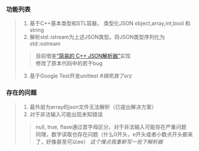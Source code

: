 ### 功能列表

>1. 基于C++基本类型和STL容器， 类型化JSON object,array,int,bool 和 string
>2. 解析std::istream为上述JSON类型。将JSON类型序列化为std::ostream
>> 目前借鉴[“简易的 C++ JSON解析器”](https://www.cnblogs.com/xqk0225/articles/18019385)实现  
>> 修改了原本代码中的若干bug
>3. 基于Google Test开发unittest  _#搞死我了orz_

### 存在的问题

>1. 最外层为array的json文件无法解析（已提出解决方案）
>2. 对于非法输入可能出现未知错误
>> null, true, flase通过首字母区分，对于非法输入可能存在严重问题  
>> 同理，数字读取也存在问题（什么0开头，e开头或者小数点开头都来了，好像甚至可以ee） _这个慢点我重新写一些下解析器_